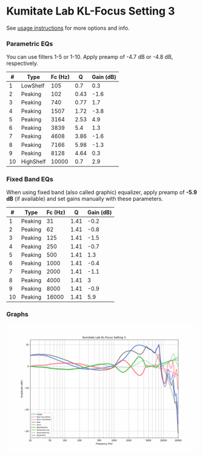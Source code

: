 # Kumitate Lab KL-Focus Setting 3
See [usage instructions](https://github.com/jaakkopasanen/AutoEq#usage) for more options and info.

### Parametric EQs
You can use filters 1-5 or 1-10. Apply preamp of -4.7 dB or -4.8 dB, respectively.

|   # | Type      |   Fc (Hz) |    Q |   Gain (dB) |
|-----|-----------|-----------|------|-------------|
|   1 | LowShelf  |       105 | 0.7  |         0.3 |
|   2 | Peaking   |       102 | 0.43 |        -1.6 |
|   3 | Peaking   |       740 | 0.77 |         1.7 |
|   4 | Peaking   |      1507 | 1.72 |        -3.8 |
|   5 | Peaking   |      3164 | 2.53 |         4.9 |
|   6 | Peaking   |      3839 | 5.4  |         1.3 |
|   7 | Peaking   |      4608 | 3.86 |        -1.6 |
|   8 | Peaking   |      7166 | 5.98 |        -1.3 |
|   9 | Peaking   |      8128 | 4.64 |         0.3 |
|  10 | HighShelf |     10000 | 0.7  |         2.9 |

### Fixed Band EQs
When using fixed band (also called graphic) equalizer, apply preamp of **-5.9 dB** (if available) and set gains manually with these parameters.

|   # | Type    |   Fc (Hz) |    Q |   Gain (dB) |
|-----|---------|-----------|------|-------------|
|   1 | Peaking |        31 | 1.41 |        -0.2 |
|   2 | Peaking |        62 | 1.41 |        -0.8 |
|   3 | Peaking |       125 | 1.41 |        -1.5 |
|   4 | Peaking |       250 | 1.41 |        -0.7 |
|   5 | Peaking |       500 | 1.41 |         1.3 |
|   6 | Peaking |      1000 | 1.41 |        -0.4 |
|   7 | Peaking |      2000 | 1.41 |        -1.1 |
|   8 | Peaking |      4000 | 1.41 |         3   |
|   9 | Peaking |      8000 | 1.41 |        -0.9 |
|  10 | Peaking |     16000 | 1.41 |         5.9 |

### Graphs
![](./Kumitate%20Lab%20KL-Focus%20Setting%203.png)
